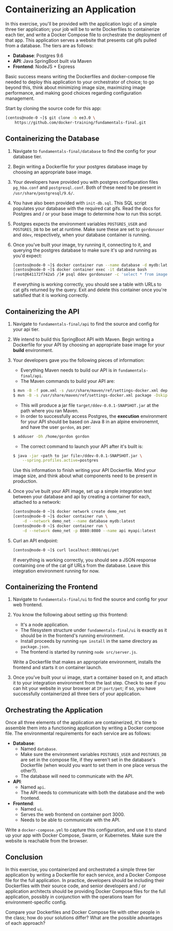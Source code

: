# Containerizing an Application

In this exercise, you'll be provided with the application logic of a simple three tier application; your job will be to write Dockerfiles to containerize each tier, and write a Docker Compose file to orchestrate the deployment of that app. This application serves a website that presents cat gifs pulled from a database. The tiers are as follows:

- **Database**: Postgres 9.6
- **API**: Java SpringBoot built via Maven
- **Frontend**: NodeJS + Express

Basic success means writing the Dockerfiles and docker-compose file needed to deploy this application to your orchestrator of choice; to go beyond this, think about minimizing image size, maximizing image performance, and making good choices regarding configuration management.

Start by cloning the source code for this app:

```bash
[centos@node-0 ~]$ git clone -b ee3.0 \
    https://github.com/docker-training/fundamentals-final.git
```

## Containerizing the Database

1.  Navigate to `fundamentals-final/database` to find the config for your database tier.

2.  Begin writing a Dockerfile for your postgres database image by choosing an appropriate base image.

3.  Your developers have provided you with postgres configuration files `pg_hba.conf` and `postgresql.conf`. Both of these need to be present in `/usr/share/postgresql/9.6/`.

4.  You have also been provided with `init-db.sql`. This SQL script populates your database with the required cat gifs. Read the docs for Postgres and / or your base image to determine how to run this script.

5.  Postgres expects the environment variables `POSTGRES_USER` and `POSTGRES_DB` to be set at runtime. Make sure these are set to `gordonuser` and `ddev`, respectively, when your database container is running.

6.  Once you've built your image, try running it, connecting to it, and querying the postgres database to make sure it's up and running as you'd expect:

    ```bash
    [centos@node-0 ~]$ docker container run --name database -d mydb:latest
    [centos@node-0 ~]$ docker container exec -it database bash
    [root@641172f742a5 /]# psql ddev gordonuser -c 'select * from images;'
    ```

    If everything is working correctly, you should see a table with URLs to cat gifs returned by the query. Exit and delete this container once you're satisfied that it is working correctly.

## Containerizing the API

1.  Navigate to `fundamentals-final/api` to find the source and config for your api tier.

2.  We intend to build this SpringBoot API with Maven. Begin writing a Dockerfile for your API by choosing an appropriate base image for your **build** environment.

3.  Your developers gave you the following pieces of information:

    - Everything Maven needs to build our API is in `fundamentals-final/api`.
    - The Maven commands to build your API are:

    ```bash
    $ mvn -B -f pom.xml -s /usr/share/maven/ref/settings-docker.xml dependency:resolve
    $ mvn -B -s /usr/share/maven/ref/settings-docker.xml package -DskipTests
    ```

    - This will produce a jar file `target/ddev-0.0.1-SNAPSHOT.jar` at the path where you ran Maven.
    - In order to successfully access Postgres, the **execution** environment for your API should be based on Java 8 in an alpine environemnt, and have the user `gordon`, as per:

    ```bash
    $ adduser -Dh /home/gordon gordon
    ```

    - The correct command to launch your API after it's built is:

    ```bash
    $ java -jar <path to jar file>/ddev-0.0.1-SNAPSHOT.jar \
        --spring.profiles.active=postgres
    ```

    Use this information to finish writing your API Dockerfile. Mind your image size, and think about what components need to be present in production.

4.  Once you've built your API image, set up a simple integration test between your database and api by creating a container for each, attached to a network:

    ```bash
    [centos@node-0 ~]$ docker network create demo_net
    [centos@node-0 ~]$ docker container run \
        -d --network demo_net --name database mydb:latest
    [centos@node-0 ~]$ docker container run \
        -d --network demo_net -p 8080:8080 --name api myapi:latest
    ```

5.  Curl an API endpoint:

    ```bash
    [centos@node-0 ~]$ curl localhost:8080/api/pet
    ```

    If everything is working correctly, you should see a JSON response containing one of the cat gif URLs from the database. Leave this integration environment running for now.

## Containerizing the Frontend

1.  Navigate to `fundamentals-final/ui` to find the source and config for your web frontend.

2.  You know the following about setting up this frontend:

    - It's a node application.
    - The filesystem structure under `fundamentals-final/ui` is exactly as it should be in the frontend's running environment.
    - Install proceeds by running `npm install` in the same directory as `package.json`.
    - The frontend is started by running `node src/server.js`.

    Write a Dockerfile that makes an appropriate environment, installs the frontend and starts it on container launch.

3.  Once you've built your ui image, start a container based on it, and attach it to your integration environment from the last step. Check to see if you can hit your website in your browser at `IP:port/pet`; if so, you have successfully containerized all three tiers of your application.

## Orchestrating the Application

Once all three elements of the application are containerized, it's time to assemble them into a functioning application by writing a Docker compose file. The environmental requirements for each service are as follows:

- **Database**:
  - Named `database`.
  - Make sure the environment variables `POSTGRES_USER` and `POSTGRES_DB` are set in the compose file, if they weren't set in the database's Dockerfile (when would you want to set them in one place versus the other?).
  - The database will need to communicate with the API.
- **API**:
  - Named `api`.
  - The API needs to communicate with both the database and the web frontend.
- **Frontend**:
  - Named `ui`.
  - Serves the web frontend on container port 3000.
  - Needs to be able to communicate with the API.

Write a `docker-compose.yml` to capture this configuration, and use it to stand up your app with Docker Compose, Swarm, or Kubernetes. Make sure the website is reachable from the browser.

## Conclusion

In this exercise, you containerized and orchestrated a simple three tier application by writing a Dockerfile for each service, and a Docker Compose file for the full application. In practice, developers should be including their Dockerfiles with their source code, and senior developers and / or application architects should be providing Docker Compose files for the full application, possibly in conjunction with the operations team for environment-specific config.

Compare your Dockerfiles and Docker Compose file with other people in the class; how do your solutions differ? What are the possible advantages of each approach?
